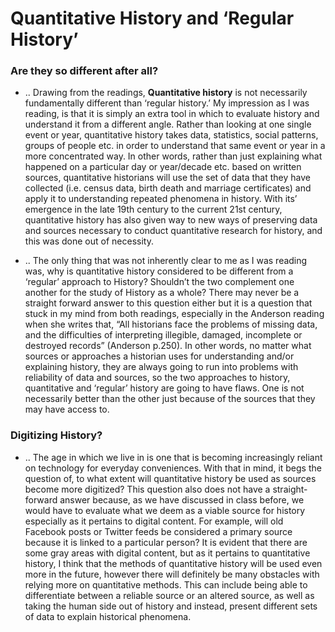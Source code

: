 # Quantitative History and ‘Regular History’ # 
### Are they so different after all? ###
 - .. Drawing from the readings, **Quantitative history** is not necessarily fundamentally different than ‘regular history.’ My impression as I was reading, is that it is simply an extra tool in which to evaluate history and understand it from a different angle. Rather than looking at one single event or year, quantitative history takes data, statistics, social patterns, groups of people etc. in order to understand that same event or year in a more concentrated way. In other words, rather than just explaining what happened on a particular day or year/decade etc. based on written sources, quantitative historians will use the set of data that they have collected (i.e. census data, birth death and marriage certificates) and apply it to understanding repeated phenomena in history. With its’ emergence in the late 19th century to the current 21st century, quantitative history has also given way to new ways of preserving data and sources necessary to conduct quantitative research for history, and this was done out of necessity. 
- <p> .. The only thing that was not inherently clear to me as I was reading was, why is quantitative history considered to be different from a ‘regular’ approach to History? Shouldn’t the two complement one another for the study of History as a whole? There may never be a straight forward answer to this question either but it is a question that stuck in my mind from both readings, especially in the Anderson reading when she writes that, “All historians face the problems of missing data, and the difficulties of interpreting illegible, damaged, incomplete or destroyed records” (Anderson p.250).  In other words, no matter what sources or approaches a historian uses for understanding and/or explaining history, they are always going to run into problems with reliability of data and sources, so the two approaches to history, quantitative and ‘regular’ history are going to have flaws. One is not necessarily better than the other just because of the sources that they may have access to. 
###  Digitizing History? ###
- <p>.. The age in which we live in is one that is becoming increasingly reliant on technology for everyday conveniences. With that in mind, it begs the question of, to what extent will quantitative history be used as sources become more digitized? This question also does not have a straight-forward answer because, as we have discussed in class before, we would have to evaluate what we deem as a viable source for history especially as it pertains to digital content. For example, will old Facebook posts or Twitter feeds be considered a primary source because it is linked to a particular person? It is evident that there are some gray areas with digital content, but as it pertains to quantitative history, I think that the methods of quantitative history will be used even more in the future, however there will definitely be many obstacles with relying more on quantitative methods. This can include being able to differentiate between a reliable source or an altered source, as well as taking the human side out of history and instead, present different sets of data to explain historical phenomena.  
